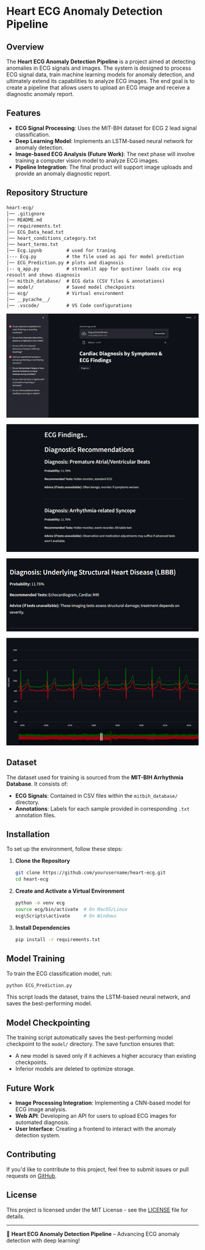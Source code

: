 # Heart ECG Anomaly Detection Pipeline

## Overview
The **Heart ECG Anomaly Detection Pipeline** is a project aimed at detecting anomalies in ECG signals and images. The system is designed to process ECG signal data, train machine learning models for anomaly detection, and ultimately extend its capabilities to analyze ECG images. The end goal is to create a pipeline that allows users to upload an ECG image and receive a diagnostic anomaly report.

## Features
- **ECG Signal Processing**: Uses the MIT-BIH dataset for ECG 2 lead signal classification.
- **Deep Learning Model**: Implements an LSTM-based neural network for anomaly detection.
- **Image-based ECG Analysis (Future Work)**: The next phase will involve training a computer vision model to analyze ECG images.
- **Pipeline Integration**: The final product will support image uploads and provide an anomaly diagnostic report.

## Repository Structure
```
heart-ecg/
│── .gitignore
│── README.md
│── requirements.txt
│── ECG_Data_head.txt
│── heart_conditions_category.txt
│── heart_terms.txt
│── Ecg.ipynb         # used for traning
|--- Ecg.py           # the file used as api for model prediction
│── ECG_Prediction.py # plots and diagnosis
|-- q_app.py          # streamlit app for qustiner loads csv ecg resoult and shows diagnosis
│── mitbih_database/  # ECG data (CSV files & annotations)
│── model/            # Saved model checkpoints
│── ecg/              # Virtual environment
│── __pycache__/
│── .vscode/          # VS Code configurations
```
![loads csv of ecg resoults and qustioner](screenshots/Screenshot_175351.png)

![diagnosis](screenshots/Screenshot_175902.png)

![diagnosis](screenshots/Screenshot_175918.png)

![plot ecg](screenshots/Screenshot_180018.png)

## Dataset
The dataset used for training is sourced from the **MIT-BIH Arrhythmia Database**. It consists of:
- **ECG Signals**: Contained in CSV files within the `mitbih_database/` directory.
- **Annotations**: Labels for each sample provided in corresponding `.txt` annotation files.

## Installation
To set up the environment, follow these steps:

1. **Clone the Repository**
   ```sh
   git clone https://github.com/yourusername/heart-ecg.git
   cd heart-ecg
   ```

2. **Create and Activate a Virtual Environment**
   ```sh
   python -m venv ecg
   source ecg/bin/activate  # On MacOS/Linux
   ecg\Scripts\activate     # On Windows
   ```

3. **Install Dependencies**
   ```sh
   pip install -r requirements.txt
   ```

## Model Training
To train the ECG classification model, run:
```sh
python ECG_Prediction.py
```
This script loads the dataset, trains the LSTM-based neural network, and saves the best-performing model.

## Model Checkpointing
The training script automatically saves the best-performing model checkpoint to the `model/` directory. The save function ensures that:
- A new model is saved only if it achieves a higher accuracy than existing checkpoints.
- Inferior models are deleted to optimize storage.

## Future Work
- **Image Processing Integration**: Implementing a CNN-based model for ECG image analysis.
- **Web API**: Developing an API for users to upload ECG images for automated diagnosis.
- **User Interface**: Creating a frontend to interact with the anomaly detection system.

## Contributing
If you'd like to contribute to this project, feel free to submit issues or pull requests on [GitHub](https://github.com/yourusername/heart-ecg).

## License
This project is licensed under the MIT License - see the [LICENSE](LICENSE) file for details.

---
🚀 **Heart ECG Anomaly Detection Pipeline** – Advancing ECG anomaly detection with deep learning!

